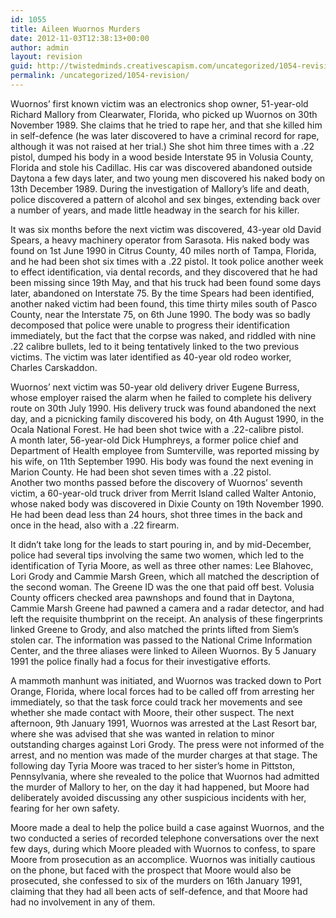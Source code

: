```yaml
---
id: 1055
title: Aileen Wuornos Murders
date: 2012-11-03T12:38:13+00:00
author: admin
layout: revision
guid: http://twistedminds.creativescapism.com/uncategorized/1054-revision/
permalink: /uncategorized/1054-revision/
---
```

<p class="dropcap-first">
  Wuornos’ first known victim was an electronics shop owner, 51-year-old Richard Mallory from Clearwater, Florida, who picked up Wuornos on 30th November 1989. She claims that he tried to rape her, and that she killed him in self-defence (he was later discovered to have a criminal record for rape, although it was not raised at her trial.) She shot him three times with a .22 pistol, dumped his body in a wood beside Interstate 95 in Volusia County, Florida and stole his Cadillac. His car was discovered abandoned outside Daytona a few days later, and two young men discovered his naked body on 13th December 1989. During the investigation of Mallory’s life and death, police discovered a pattern of alcohol and sex binges, extending back over a number of years, and made little headway in the search for his killer.
</p>

It was six months before the next victim was discovered, 43-year old David Spears, a heavy machinery operator from Sarasota. His naked body was found on 1st June 1990 in Citrus County, 40 miles north of Tampa, Florida, and he had been shot six times with a .22 pistol. It took police another week to effect identification, via dental records, and they discovered that he had been missing since 19th May, and that his truck had been found some days later, abandoned on Interstate 75. By the time Spears had been identified, another naked victim had been found, this time thirty miles south of Pasco County, near the Interstate 75, on 6th June 1990. The body was so badly decomposed that police were unable to progress their identification immediately, but the fact that the corpse was naked, and riddled with nine .22 calibre bullets, led to it being tentatively linked to the two previous victims. The victim was later identified as 40-year old rodeo worker, Charles Carskaddon. 

Wuornos’ next victim was 50-year old delivery driver Eugene Burress, whose employer raised the alarm when he failed to complete his delivery route on 30th July 1990. His delivery truck was found abandoned the next day, and a picnicking family discovered his body, on 4th August 1990, in the Ocala National Forest. He had been shot twice with a .22-calibre pistol.  
A month later, 56-year-old Dick Humphreys, a former police chief and Department of Health employee from Sumterville, was reported missing by his wife, on 11th September 1990. His body was found the next evening in Marion County. He had been shot seven times with a .22 pistol.  
Another two months passed before the discovery of Wuornos’ seventh victim, a 60-year-old truck driver from Merrit Island called Walter Antonio, whose naked body was discovered in Dixie County on 19th November 1990. He had been dead less than 24 hours, shot three times in the back and once in the head, also with a .22 firearm. 

It didn&#8217;t take long for the leads to start pouring in, and by mid-December, police had several tips involving the same two women, which led to the identification of Tyria Moore, as well as three other names: Lee Blahovec, Lori Grody and Cammie Marsh Green, which all matched the description of the second woman. The Greene ID was the one that paid off best. Volusia County officers checked area pawnshops and found that in Daytona, Cammie Marsh Greene had pawned a camera and a radar detector, and had left the requisite thumbprint on the receipt. An analysis of these fingerprints linked Greene to Grody, and also matched the prints lifted from Siem’s stolen car. The information was passed to the National Crime Information Center, and the three aliases were linked to Aileen Wuornos. By 5 January 1991 the police finally had a focus for their investigative efforts. 

A mammoth manhunt was initiated, and Wuornos was tracked down to Port Orange, Florida, where local forces had to be called off from arresting her immediately, so that the task force could track her movements and see whether she made contact with Moore, their other suspect. The next afternoon, 9th January 1991, Wuornos was arrested at the Last Resort bar, where she was advised that she was wanted in relation to minor outstanding charges against Lori Grody. The press were not informed of the arrest, and no mention was made of the murder charges at that stage. The following day Tyria Moore was traced to her sister’s home in Pittston, Pennsylvania, where she revealed to the police that Wuornos had admitted the murder of Mallory to her, on the day it had happened, but Moore had deliberately avoided discussing any other suspicious incidents with her, fearing for her own safety. 

Moore made a deal to help the police build a case against Wuornos, and the two conducted a series of recorded telephone conversations over the next few days, during which Moore pleaded with Wuornos to confess, to spare Moore from prosecution as an accomplice. Wuornos was initially cautious on the phone, but faced with the prospect that Moore would also be prosecuted, she confessed to six of the murders on 16th January 1991, claiming that they had all been acts of self-defence, and that Moore had had no involvement in any of them.